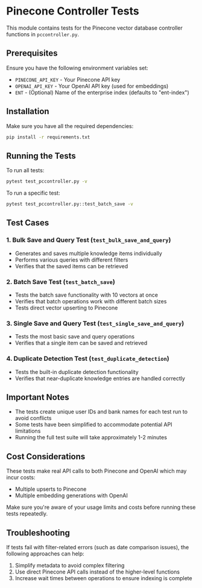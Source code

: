 # Pinecone Controller Tests

This module contains tests for the Pinecone vector database controller functions in `pccontroller.py`.

## Prerequisites

Ensure you have the following environment variables set:
- `PINECONE_API_KEY` - Your Pinecone API key
- `OPENAI_API_KEY` - Your OpenAI API key (used for embeddings)
- `ENT` - (Optional) Name of the enterprise index (defaults to "ent-index")

## Installation

Make sure you have all the required dependencies:

```bash
pip install -r requirements.txt
```

## Running the Tests

To run all tests:

```bash
pytest test_pccontroller.py -v
```

To run a specific test:

```bash
pytest test_pccontroller.py::test_batch_save -v
```

## Test Cases

### 1. Bulk Save and Query Test (`test_bulk_save_and_query`)
- Generates and saves multiple knowledge items individually
- Performs various queries with different filters
- Verifies that the saved items can be retrieved

### 2. Batch Save Test (`test_batch_save`)
- Tests the batch save functionality with 10 vectors at once
- Verifies that batch operations work with different batch sizes
- Tests direct vector upserting to Pinecone

### 3. Single Save and Query Test (`test_single_save_and_query`)
- Tests the most basic save and query operations
- Verifies that a single item can be saved and retrieved

### 4. Duplicate Detection Test (`test_duplicate_detection`)
- Tests the built-in duplicate detection functionality
- Verifies that near-duplicate knowledge entries are handled correctly

## Important Notes

- The tests create unique user IDs and bank names for each test run to avoid conflicts
- Some tests have been simplified to accommodate potential API limitations
- Running the full test suite will take approximately 1-2 minutes

## Cost Considerations

These tests make real API calls to both Pinecone and OpenAI which may incur costs:
- Multiple upserts to Pinecone
- Multiple embedding generations with OpenAI

Make sure you're aware of your usage limits and costs before running these tests repeatedly.

## Troubleshooting

If tests fail with filter-related errors (such as date comparison issues), the following approaches can help:
1. Simplify metadata to avoid complex filtering
2. Use direct Pinecone API calls instead of the higher-level functions
3. Increase wait times between operations to ensure indexing is complete 